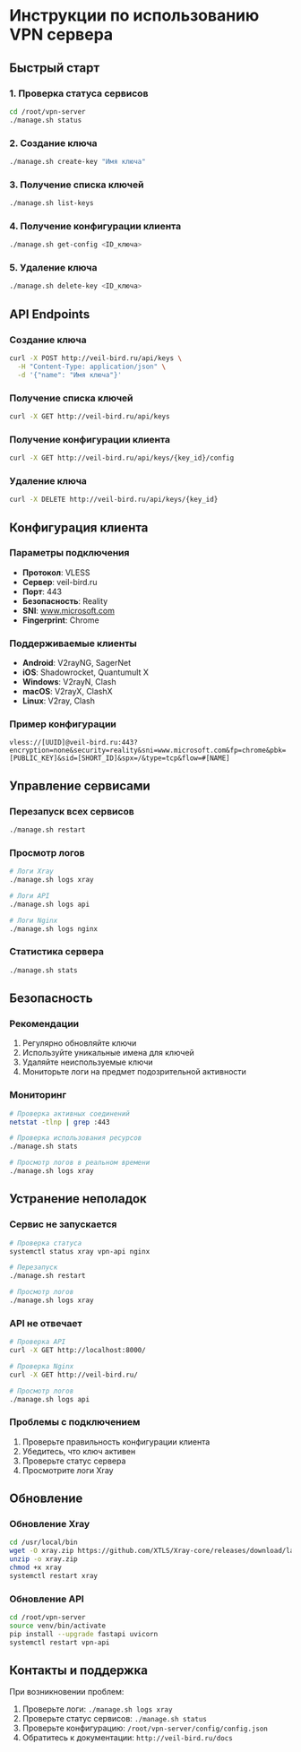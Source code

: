 # Инструкции по использованию VPN сервера

## Быстрый старт

### 1. Проверка статуса сервисов
```bash
cd /root/vpn-server
./manage.sh status
```

### 2. Создание ключа
```bash
./manage.sh create-key "Имя ключа"
```

### 3. Получение списка ключей
```bash
./manage.sh list-keys
```

### 4. Получение конфигурации клиента
```bash
./manage.sh get-config <ID_ключа>
```

### 5. Удаление ключа
```bash
./manage.sh delete-key <ID_ключа>
```

## API Endpoints

### Создание ключа
```bash
curl -X POST http://veil-bird.ru/api/keys \
  -H "Content-Type: application/json" \
  -d '{"name": "Имя ключа"}'
```

### Получение списка ключей
```bash
curl -X GET http://veil-bird.ru/api/keys
```

### Получение конфигурации клиента
```bash
curl -X GET http://veil-bird.ru/api/keys/{key_id}/config
```

### Удаление ключа
```bash
curl -X DELETE http://veil-bird.ru/api/keys/{key_id}
```

## Конфигурация клиента

### Параметры подключения
- **Протокол**: VLESS
- **Сервер**: veil-bird.ru
- **Порт**: 443
- **Безопасность**: Reality
- **SNI**: www.microsoft.com
- **Fingerprint**: Chrome

### Поддерживаемые клиенты
- **Android**: V2rayNG, SagerNet
- **iOS**: Shadowrocket, Quantumult X
- **Windows**: V2rayN, Clash
- **macOS**: V2rayX, ClashX
- **Linux**: V2ray, Clash

### Пример конфигурации
```
vless://[UUID]@veil-bird.ru:443?encryption=none&security=reality&sni=www.microsoft.com&fp=chrome&pbk=[PUBLIC_KEY]&sid=[SHORT_ID]&spx=/&type=tcp&flow=#[NAME]
```

## Управление сервисами

### Перезапуск всех сервисов
```bash
./manage.sh restart
```

### Просмотр логов
```bash
# Логи Xray
./manage.sh logs xray

# Логи API
./manage.sh logs api

# Логи Nginx
./manage.sh logs nginx
```

### Статистика сервера
```bash
./manage.sh stats
```

## Безопасность

### Рекомендации
1. Регулярно обновляйте ключи
2. Используйте уникальные имена для ключей
3. Удаляйте неиспользуемые ключи
4. Мониторьте логи на предмет подозрительной активности

### Мониторинг
```bash
# Проверка активных соединений
netstat -tlnp | grep :443

# Проверка использования ресурсов
./manage.sh stats

# Просмотр логов в реальном времени
./manage.sh logs xray
```

## Устранение неполадок

### Сервис не запускается
```bash
# Проверка статуса
systemctl status xray vpn-api nginx

# Перезапуск
./manage.sh restart

# Просмотр логов
./manage.sh logs xray
```

### API не отвечает
```bash
# Проверка API
curl -X GET http://localhost:8000/

# Проверка Nginx
curl -X GET http://veil-bird.ru/

# Просмотр логов
./manage.sh logs api
```

### Проблемы с подключением
1. Проверьте правильность конфигурации клиента
2. Убедитесь, что ключ активен
3. Проверьте статус сервера
4. Просмотрите логи Xray

## Обновление

### Обновление Xray
```bash
cd /usr/local/bin
wget -O xray.zip https://github.com/XTLS/Xray-core/releases/download/latest/Xray-linux-64.zip
unzip -o xray.zip
chmod +x xray
systemctl restart xray
```

### Обновление API
```bash
cd /root/vpn-server
source venv/bin/activate
pip install --upgrade fastapi uvicorn
systemctl restart vpn-api
```

## Контакты и поддержка

При возникновении проблем:
1. Проверьте логи: `./manage.sh logs xray`
2. Проверьте статус сервисов: `./manage.sh status`
3. Проверьте конфигурацию: `/root/vpn-server/config/config.json`
4. Обратитесь к документации: `http://veil-bird.ru/docs` 